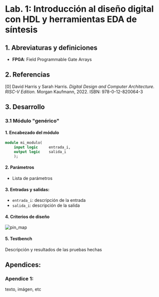 # Lab. 1: Introducción al diseño digital con HDL y herramientas EDA de síntesis

## 1. Abreviaturas y definiciones
- **FPGA**: Field Programmable Gate Arrays

## 2. Referencias
[0] David Harris y Sarah Harris. *Digital Design and Computer Architecture. RISC-V Edition.* Morgan Kaufmann, 2022. ISBN: 978-0-12-820064-3

## 3. Desarrollo


### 3.1 Módulo "genérico"
#### 1. Encabezado del módulo
```SystemVerilog
module mi_modulo(
    input logic     entrada_i,      
    output logic    salida_i 
    );
```
#### 2. Parámetros
- Lista de parámetros

#### 3. Entradas y salidas:
- `entrada_i`: descripción de la entrada
- `salida_i`: descripción de la salida

#### 4. Criterios de diseño

![pin_map](https://github.com/user-attachments/assets/e29f3a75-c2ac-441d-ada5-0436738a9cc2)


#### 5. Testbench
Descripción y resultados de las pruebas hechas

## Apendices:
### Apendice 1:
texto, imágen, etc
